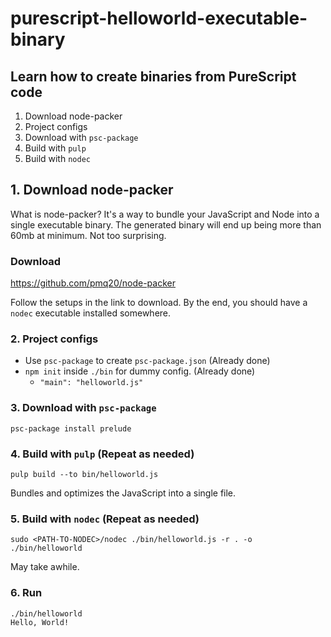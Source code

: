 # purescript-helloworld-executable-binary

## Learn how to create binaries from PureScript code

1. Download node-packer
2. Project configs
3. Download with `psc-package`
4. Build with `pulp`
5. Build with `nodec`

## 1. Download node-packer

What is node-packer?
It's a way to bundle your JavaScript and Node into a single executable binary.
The generated binary will end up being more than 60mb at minimum.
Not too surprising.

### Download

https://github.com/pmq20/node-packer

Follow the setups in the link to download.
By the end, you should have a `nodec` executable installed somewhere.

### 2. Project configs

* Use `psc-package` to create `psc-package.json` (Already done)
* `npm init` inside `./bin` for dummy config.  (Already done)
   * ``"main": "helloworld.js"``

### 3. Download with `psc-package`

```shell
psc-package install prelude
```

### 4. Build with `pulp` (Repeat as needed)

`pulp build --to bin/helloworld.js`

Bundles and optimizes the JavaScript into a single file.


### 5. Build with `nodec` (Repeat as needed)

```shell
sudo <PATH-TO-NODEC>/nodec ./bin/helloworld.js -r . -o ./bin/helloworld
```

May take awhile.

### 6. Run

```shell
./bin/helloworld
Hello, World!
```
